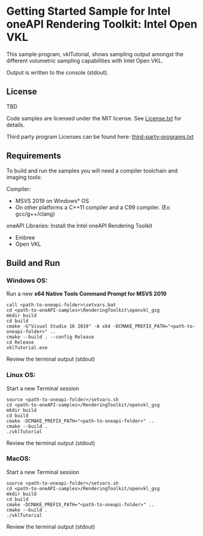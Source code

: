 # Getting Started Sample for Intel oneAPI Rendering Toolkit: Intel Open VKL

This sample program, vklTutorial, shows sampling output amongst the different volumetric sampling capabilities with Intel Open VKL.

Output is written to the console (stdout).

## License

TBD

Code samples are licensed under the MIT license. See
[License.txt](https://github.com/oneapi-src/oneAPI-samples/blob/master/License.txt) for details.

Third party program Licenses can be found here: [third-party-programs.txt](https://github.com/oneapi-src/oneAPI-samples/blob/master/third-party-programs.txt)

## Requirements

To build and run the samples you will need a compiler toolchain and imaging tools:

Compiler:
- MSVS 2019 on Windows* OS
- On other platforms a C++11 compiler and a C99 compiler. (Ex: gcc/g++/clang)

oneAPI Libraries:
Install the Intel oneAPI Rendering Toolkit
- Embree
- Open VKL




## Build and Run

### Windows OS:

Run a new **x64 Native Tools Command Prompt for MSVS 2019**

```
call <path-to-oneapi-folder>\setvars.bat
cd <path-to-oneAPI-samples>\RenderingToolkit\openvkl_gsg
mkdir build
cd build
cmake -G"Visual Studio 16 2019" -A x64 -DCMAKE_PREFIX_PATH="<path-to-oneapi-folder>" ..
cmake --build . --config Release
cd Release
vklTutorial.exe
```

Review the terminal output (stdout)


### Linux OS:

Start a new Terminal session
```
source <path-to-oneapi-folder>/setvars.sh
cd <path-to-oneAPI-samples>/RenderingToolkit/openvkl_gsg
mkdir build
cd build
cmake -DCMAKE_PREFIX_PATH="<path-to-oneapi-folder>" ..
cmake --build .
./vklTutorial
```

Review the terminal output (stdout)


### MacOS:

Start a new Terminal session

```
source <path-to-oneapi-folder>/setvars.sh
cd <path-to-oneAPI-samples>/RenderingToolkit/openvkl_gsg
mkdir build
cd build
cmake -DCMAKE_PREFIX_PATH="<path-to-oneapi-folder>" ..
cmake --build .
./vklTutorial
```

Review the terminal output (stdout)

